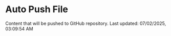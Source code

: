 # Auto Push File

Content that will be pushed to GitHub repository.
Last updated: 07/02/2025, 03:09:54 AM